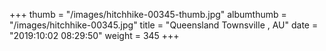 +++
thumb = "/images/hitchhike-00345-thumb.jpg"
albumthumb = "/images/hitchhike-00345.jpg"
title = "Queensland Townsville , AU"
date = "2019:10:02 08:29:50"
weight = 345
+++

